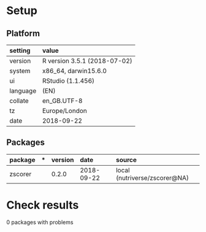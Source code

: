 # Setup

## Platform

|setting  |value                        |
|:--------|:----------------------------|
|version  |R version 3.5.1 (2018-07-02) |
|system   |x86_64, darwin15.6.0         |
|ui       |RStudio (1.1.456)            |
|language |(EN)                         |
|collate  |en_GB.UTF-8                  |
|tz       |Europe/London                |
|date     |2018-09-22                   |

## Packages

|package |*  |version |date       |source                        |
|:-------|:--|:-------|:----------|:-----------------------------|
|zscorer |   |0.2.0   |2018-09-22 |local (nutriverse/zscorer@NA) |

# Check results

0 packages with problems




